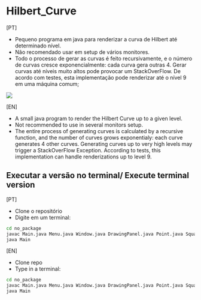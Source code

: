 # Hilbert_Curve

[PT]
* Pequeno programa em java para renderizar a curva de Hilbert até determinado nível. 
* Não recomendado usar em setup de vários monitores.
* Todo o processo de gerar as curvas é feito recursivamente, e o número de curvas cresce
exponencialmente: cada curva gera outras 4. Gerar curvas até níveis muito altos pode provocar
um StackOverFlow. De acordo com testes, esta implementação pode renderizar até o nível 9 em 
uma máquina comum;

<img src = "IMG_20180513_095436_753.jpg" >

[EN]
* A small java program to render the Hilbert Curve up to a given level.
* Not recommended to use in several monitors setup.
* The entire process of generating curves is calculated by a recursive function, and the number
of curves grows exponentialy: each curve generates 4 other curves. Generating curves up to very
high levels may trigger a StackOverFlow Exception. According to tests, this implementation can 
handle renderizations up to level 9.

## Executar a versão no terminal/ Execute terminal version

[PT]
* Clone o repositório
* Digite em um terminal:
```bash
cd no_package
javac Main.java Menu.java Window.java DrawingPanel.java Point.java Square.java Curve.java Hilbert_Calculation.java 
java Main
```

[EN]
* Clone repo
* Type in a terminal:
```bash
cd no_package
javac Main.java Menu.java Window.java DrawingPanel.java Point.java Square.java Curve.java Hilbert_Calculation.java 
java Main
```
